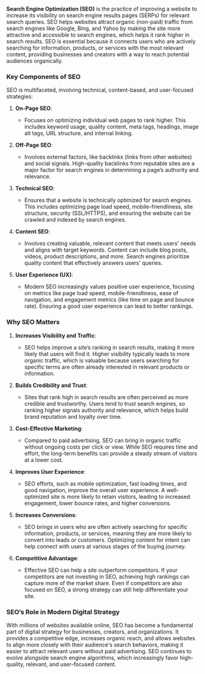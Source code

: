 **Search Engine Optimization (SEO)** is the practice of improving a website to increase its visibility on search engine results pages (SERPs) for relevant search queries. SEO helps websites attract organic (non-paid) traffic from search engines like Google, Bing, and Yahoo by making the site more attractive and accessible to search engines, which helps it rank higher in search results. SEO is essential because it connects users who are actively searching for information, products, or services with the most relevant content, providing businesses and creators with a way to reach potential audiences organically.

### Key Components of SEO

SEO is multifaceted, involving technical, content-based, and user-focused strategies:

1. **On-Page SEO**:
   - Focuses on optimizing individual web pages to rank higher. This includes keyword usage, quality content, meta tags, headings, image alt tags, URL structure, and internal linking.
  
2. **Off-Page SEO**:
   - Involves external factors, like backlinks (links from other websites) and social signals. High-quality backlinks from reputable sites are a major factor for search engines in determining a page’s authority and relevance.
  
3. **Technical SEO**:
   - Ensures that a website is technically optimized for search engines. This includes optimizing page load speed, mobile-friendliness, site structure, security (SSL/HTTPS), and ensuring the website can be crawled and indexed by search engines.
  
4. **Content SEO**:
   - Involves creating valuable, relevant content that meets users' needs and aligns with target keywords. Content can include blog posts, videos, product descriptions, and more. Search engines prioritize quality content that effectively answers users' queries.
  
5. **User Experience (UX)**:
   - Modern SEO increasingly values positive user experience, focusing on metrics like page load speed, mobile-friendliness, ease of navigation, and engagement metrics (like time on page and bounce rate). Ensuring a good user experience can lead to better rankings.

### Why SEO Matters

1. **Increases Visibility and Traffic**:
   - SEO helps improve a site’s ranking in search results, making it more likely that users will find it. Higher visibility typically leads to more organic traffic, which is valuable because users searching for specific terms are often already interested in relevant products or information.

2. **Builds Credibility and Trust**:
   - Sites that rank high in search results are often perceived as more credible and trustworthy. Users tend to trust search engines, so ranking higher signals authority and relevance, which helps build brand reputation and loyalty over time.

3. **Cost-Effective Marketing**:
   - Compared to paid advertising, SEO can bring in organic traffic without ongoing costs per click or view. While SEO requires time and effort, the long-term benefits can provide a steady stream of visitors at a lower cost.

4. **Improves User Experience**:
   - SEO efforts, such as mobile optimization, fast loading times, and good navigation, improve the overall user experience. A well-optimized site is more likely to retain visitors, leading to increased engagement, lower bounce rates, and higher conversions.

5. **Increases Conversions**:
   - SEO brings in users who are often actively searching for specific information, products, or services, meaning they are more likely to convert into leads or customers. Optimizing content for intent can help connect with users at various stages of the buying journey.

6. **Competitive Advantage**:
   - Effective SEO can help a site outperform competitors. If your competitors are not investing in SEO, achieving high rankings can capture more of the market share. Even if competitors are also focused on SEO, a strong strategy can still help differentiate your site.

### SEO’s Role in Modern Digital Strategy

With millions of websites available online, SEO has become a fundamental part of digital strategy for businesses, creators, and organizations. It provides a competitive edge, increases organic reach, and allows websites to align more closely with their audience's search behaviors, making it easier to attract relevant users without paid advertising. SEO continues to evolve alongside search engine algorithms, which increasingly favor high-quality, relevant, and user-focused content.